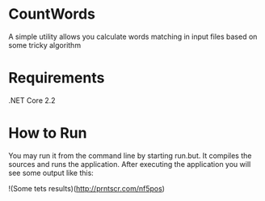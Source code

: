 # CountWords
A simple utility allows you calculate words matching in input files based on some tricky algorithm

# Requirements
.NET Core 2.2

# How to Run
You may run it from the command line by starting run.but. It compiles the sources and runs the application. After executing the application you will see some output like this:


!(Some tets results)(http://prntscr.com/nf5pos)
 
